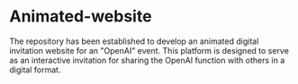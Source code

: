 # Animated-website
The repository has been established to develop an animated digital invitation website for an "OpenAI" event. This platform is designed to serve as an interactive invitation for sharing the OpenAI function with others in a digital format.
